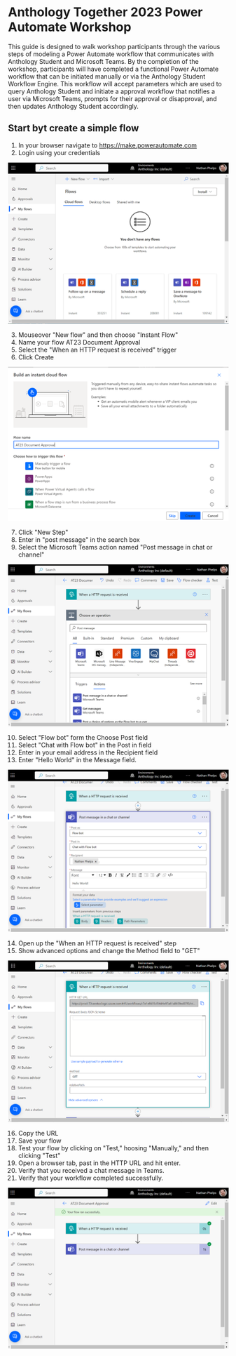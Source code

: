 # Anthology Together 2023 Power Automate Workshop
This guide is designed to walk workshop participants through the various steps
of modeling a Power Automate workflow that communicates with Anthology Student
and Microsoft Teams. By the completion of the workshop, participants will have
completed a functional Power Automate workflow that can be initiated manually
or via the Anthology Student Workflow Engine. This workflow will accept parameters
which are used to query Anthology Student and initiate a approval workflow that
notifies a user via Microsoft Teams, prompts for their approval or disapproval, and then updates Anthology Student accordingly.

## Start byt create a simple flow
1. In your browser navigate to https://make.powerautomate.com
2. Login using your credentials

![Screenshot of the Power Automate Dashboard](screenshots/01.png)

3. Mouseover "New flow" and then choose "Instant Flow"
4. Name your flow AT23 Document Approval
5. Select the "When an HTTP request is received" trigger
6. Click Create

![Screenshot of the new instant flow dialog](screenshots/03.png)

7. Click "New Step"
8. Enter in "post message" in the search box
9. Select the Microsoft Teams action named "Post message in chat or channel"

![Screenshot of the choose an operation dialog](screenshots/04.png)

10. Select "Flow bot" form the Choose Post field
11. Select "Chat with Flow bot" in the Post in field
12. Enter in your email address in the Recipient field
13. Enter "Hello World" in the Message field.

![Screenshot of the post a message dialog](screenshots/05.png)

14. Open up the "When an HTTP request is received" step
15. Show advanced options and change the Method field to "GET"

![Screenshot of the when you receive an HTTP request dialog](screenshots/06.png)

16. Copy the URL
17. Save your flow
18. Test your flow by clicking on "Test," hoosing "Manually," and then clicking "Test"
19. Open a browser tab, past in the HTTP URL and hit enter.
20. Verify that you received a chat message in Teams.
21. Verify that your workflow completed successfully.

![Screenshot of the test run](screenshots/07.png)